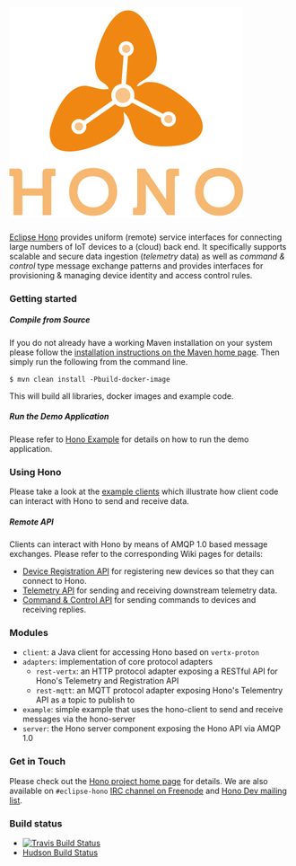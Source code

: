 ![Hono logo](logo/PNG-150dpi/HONO-Logo_Bild-Wort_quadrat-w-200x180px.png)

### 

[Eclipse Hono](https://projects.eclipse.org/projects/iot.hono) provides uniform (remote) service interfaces for connecting large numbers of IoT devices to a (cloud) back end. It specifically supports scalable and secure data ingestion (*telemetry* data) as well as *command & control* type message exchange patterns and provides interfaces for provisioning & managing device identity and access control rules.

### Getting started

##### Compile from Source

If you do not already have a working Maven installation on your system please follow the [installation instructions on the Maven home page](https://maven.apache.org/). Then simply run the following from the command line.

    $ mvn clean install -Pbuild-docker-image

This will build all libraries, docker images and example code. 

##### Run the Demo Application

Please refer to [Hono Example](example/readme.md) for details on how to run the demo application.

### Using Hono

Please take a look at the [example clients](client) which illustrate how client code can interact with Hono to send and receive data.

##### Remote API

Clients can interact with Hono by means of AMQP 1.0 based message exchanges. Please refer to the corresponding Wiki pages for details:

* [Device Registration API](https://github.com/eclipse/hono/wiki/Device-Registration-API) for registering new devices so that they can connect to Hono.
* [Telemetry API](https://github.com/eclipse/hono/wiki/Telemetry-API) for sending and receiving downstream telemetry data.
* [Command & Control API](https://github.com/eclipse/hono/wiki/Command-And-Control-API) for sending commands to devices and receiving replies.

### Modules

* `client`: a Java client for accessing Hono based on `vertx-proton`
* `adapters`: implementation of core protocol adapters 
  * `rest-vertx`: an HTTP protocol adapter exposing a RESTful API for Hono's Telemetry and Registration API
  * `rest-mqtt`: an MQTT protocol adapter exposing Hono's Telementry API as a topic to publish to 
* `example`: simple example that uses the hono-client to send and receive messages via the hono-server
* `server`: the Hono server component exposing the Hono API via AMQP 1.0

### Get in Touch

Please check out the [Hono project home page](https://projects.eclipse.org/projects/iot.hono) for details. We are also available on `#eclipse-hono` [IRC channel on Freenode](https://webchat.freenode.net/) and [Hono Dev mailing list](https://dev.eclipse.org/mailman/listinfo/hono-dev).

### Build status

- [![Travis Build Status](https://travis-ci.org/eclipse/hono.svg?branch=master)](https://travis-ci.org/eclipse/hono)
- [Hudson Build Status](https://hudson.eclipse.org/hono/)
